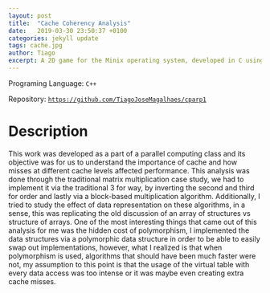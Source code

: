 ```yaml
---
layout: post
title:  "Cache Coherency Analysis"
date:   2019-03-30 23:50:37 +0100
categories: jekyll update
tags: cache.jpg
author: Tiago
excerpt: A 2D game for the Minix operating system, developed in C using only the C standard library and Minix's OS API.
---
```


Programing Language: `C++`

Repository: [`https://github.com/TiagoJoseMagalhaes/cparp1`](https://github.com/TiagoJoseMagalhaes/cparp1)

# Description

This work was developed as a part of a parallel computing class and its objective was for us to understand the importance of cache and how misses at different cache levels affected performance. This analysis was done through the traditional matrix multiplication case study, we had to implement it via the traditional 3 for way, by inverting the second and third for order and lastly via a block-based multiplication algorithm. Additionally, I tried to study the effect of data representation on these algorithms, in a sense, this was replicating the old discussion of an array of structures vs structure of arrays. One of the most interesting things that came out of this analysis for me was the hidden cost of polymorphism, I implemented the data structures via a polymorphic data structure in order to be able to easily swap out implementations, however, what I realized is that when polymorphism is used, algorithms that should have been much faster were not, my assumption to this point is that the usage of the virtual table with every data access was too intense or it was maybe even creating extra cache misses.